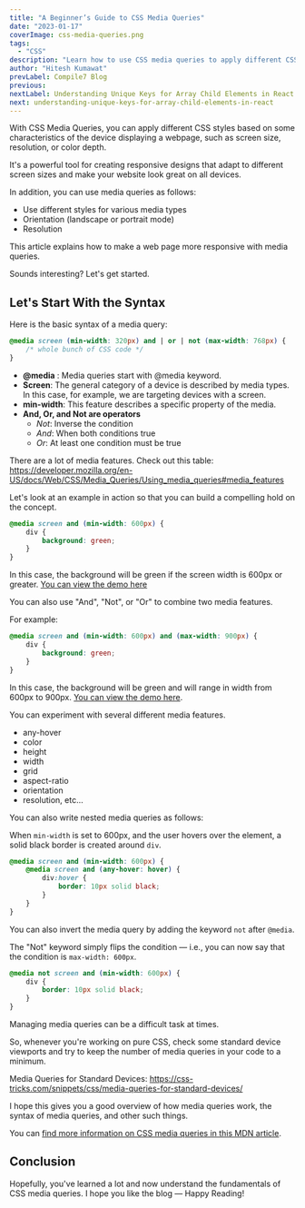 ```yaml
---
title: "A Beginner’s Guide to CSS Media Queries"
date: "2023-01-17"
coverImage: css-media-queries.png
tags:
  - "CSS"
description: "Learn how to use CSS media queries to apply different CSS styles to multiple devices based on attributes like screen size, resolution, and color depth."
author: "Hitesh Kumawat"
prevLabel: Compile7 Blog
previous: 
nextLabel: Understanding Unique Keys for Array Child Elements in React
next: understanding-unique-keys-for-array-child-elements-in-react
---
```


With CSS Media Queries, you can apply different CSS styles based on some characteristics of the device displaying a webpage, such as screen size, resolution, or color depth.

It's a powerful tool for creating responsive designs that adapt to different screen sizes and make your website look great on all devices.

In addition, you can use media queries as follows:

- Use different styles for various media types
- Orientation (landscape or portrait mode)
- Resolution

This article explains how to make a web page more responsive with media queries.

Sounds interesting? Let's get started.

## Let's Start With the Syntax

Here is the basic syntax of a media query:

```css
@media screen (min-width: 320px) and | or | not (max-width: 768px) {
    /* whole bunch of CSS code */
}
```

- **@media** : Media queries start with @media keyword.
- **Screen**: The general category of a device is described by media types. In this case, for example, we are targeting devices with a screen.
- **min-width**: This feature describes a specific property of the media.
- **And, Or, and Not are operators**
	- *Not*: Inverse the condition
	- *And*: When both conditions true
	- *Or*: At least one condition must be true

There are a lot of media features. Check out this table: https://developer.mozilla.org/en-US/docs/Web/CSS/Media_Queries/Using_media_queries#media_features

Let's look at an example in action so that you can build a compelling hold on the concept.

```css
@media screen and (min-width: 600px) {
    div {
        background: green;
    }
}
```

In this case, the background will be green if the screen width is 600px or greater. [You can view the demo here](https://cssmediaqueries.netlify.app/)

You can also use "And", "Not", or "Or" to combine two media features.

For example:

```css
@media screen and (min-width: 600px) and (max-width: 900px) {
    div {
        background: green;
    }
}
```

In this case, the background will be green and will range in width from 600px to 900px. [You can view the demo here](https://cssmediaqueries.netlify.app/operator.html).

You can experiment with several different media features.

- any-hover
- color
- height
- width
- grid
- aspect-ratio
- orientation
- resolution, etc...

You can also write nested media queries as follows:

When `min-width` is set to 600px, and the user hovers over the element, a solid black border is created around `div`.

```css
@media screen and (min-width: 600px) {
    @media screen and (any-hover: hover) {
        div:hover {
            border: 10px solid black;
        }
    }
}
```

You can also invert the media query by adding the keyword `not` after `@media`.

The "Not" keyword simply flips the condition — i.e., you can now say that the condition is `max-width: 600px`.

```css
@media not screen and (min-width: 600px) {
    div {
        border: 10px solid black;
    }
}
```

Managing media queries can be a difficult task at times.

So, whenever you're working on pure CSS, check some standard device viewports and try to keep the number of media queries in your code to a minimum.

Media Queries for Standard Devices: https://css-tricks.com/snippets/css/media-queries-for-standard-devices/

I hope this gives you a good overview of how media queries work, the syntax of media queries, and other such things.

You can [find more information on CSS media queries in this MDN article](https://developer.mozilla.org/en-US/docs/Web/CSS/Media_Queries/Using_media_queries).

## Conclusion
Hopefully, you've learned a lot and now understand the fundamentals of CSS media queries.
I hope you like the blog — Happy Reading!
